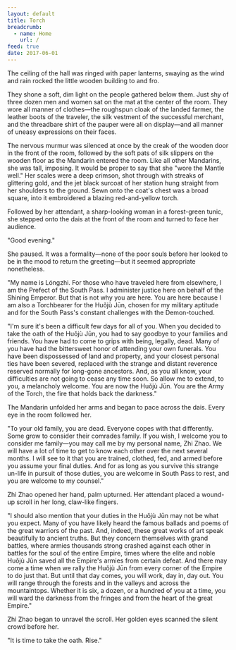 ```yaml
---
layout: default
title: Torch
breadcrumb:
  - name: Home
    url: /
feed: true
date: 2017-06-01
---
```

The ceiling of the hall was ringed with paper lanterns, swaying as the wind and rain rocked the little wooden building to and fro.

They shone a soft, dim light on the people gathered below them.  Just shy of three dozen men and women sat on the mat at the center of the room.  They wore all manner of clothes—the roughspun cloak of the landed farmer, the leather boots of the traveler, the silk vestment of the successful merchant, and the threadbare shirt of the pauper were all on display—and all manner of uneasy expressions on their faces.

The nervous murmur was silenced at once by the creak of the wooden door in the front of the room, followed by the soft pats of silk slippers on the wooden floor as the Mandarin entered the room.  Like all other Mandarins, she was tall, imposing.  It would be proper to say that she "wore the Mantle well."  Her scales were a deep crimson, shot through with streaks of glittering gold, and the jet black surcoat of her station hung straight from her shoulders to the ground.  Sewn onto the coat's chest was a broad square, into it embroidered a blazing red-and-yellow torch.

Followed by her attendant, a sharp-looking woman in a forest-green tunic, she stepped onto the dais at the front of the room and turned to face her audience.

"Good evening."

She paused.  It was a formality—none of the poor souls before her looked to be in the mood to return the greeting—but it seemed appropriate nonetheless.

"My name is Lóngzhi.  For those who have traveled here from elsewhere, I am the Prefect of the South Pass.  I administer justice here on behalf of the Shining Emperor.  But that is not why you are here.  You are here because I am also a Torchbearer for the Huǒjù Jūn, chosen for my military aptitude and for the South Pass's constant challenges with the Demon-touched.

"I'm sure it's been a difficult few days for all of you.  When you decided to take the oath of the Huǒjù Jūn, you had to say goodbye to your families and friends.  You have had to come to grips with being, legally, dead.  Many of you have had the bittersweet honor of attending your own funerals.  You have been dispossessed of land and property, and your closest personal ties have been severed, replaced with the strange and distant reverence reserved normally for long-gone ancestors.  And, as you all know, your difficulties are not going to cease any time soon.  So allow me to extend, to you, a melancholy welcome.  You are now the Huǒjù Jūn.  You are the Army of the Torch, the fire that holds back the darkness."

The Mandarin unfolded her arms and began to pace across the dais.  Every eye in the room followed her.

"To your old family, you are dead.  Everyone copes with that differently.  Some grow to consider their comrades family.  If you wish, I welcome you to consider me family—you may call me by my personal name, Zhi Zhao.  We will have a lot of time to get to know each other over the next several months.  I will see to it that you are trained, clothed, fed, and armed before you assume your final duties.  And for as long as you survive this strange un-life in pursuit of those duties, you are welcome in South Pass to rest, and you are welcome to my counsel."

Zhi Zhao opened her hand, palm upturned.  Her attendant placed a wound-up scroll in her long, claw-like fingers.

"I should also mention that your duties in the Huǒjù Jūn may not be what you expect.  Many of you have likely heard the famous ballads and poems of the great warriors of the past.  And, indeed, these great works of art speak beautifully to ancient truths.  But they concern themselves with grand battles, where armies thousands strong crashed against each other in battles for the soul of the entire Empire, times where the elite and noble Huǒjù Jūn saved all the Empire's armies from certain defeat.  And there may come a time when we rally the Huǒjù Jūn from every corner of the Empire to do just that.  But until that day comes, you will work, day in, day out.  You will range through the forests and in the valleys and across the mountaintops.  Whether it is six, a dozen, or a hundred of you at a time, you will ward the darkness from the fringes and from the heart of the great Empire."

Zhi Zhao began to unravel the scroll.  Her golden eyes scanned the silent crowd before her.

"It is time to take the oath.  Rise."
